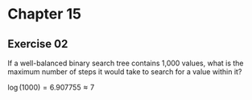 # Chapter 15

## Exercise 02

If a well-balanced binary search tree contains 1,000 values, what is the maximum number of steps it would take to search for a value within it?

$\log(1000) = 6.907755 \approx 7$